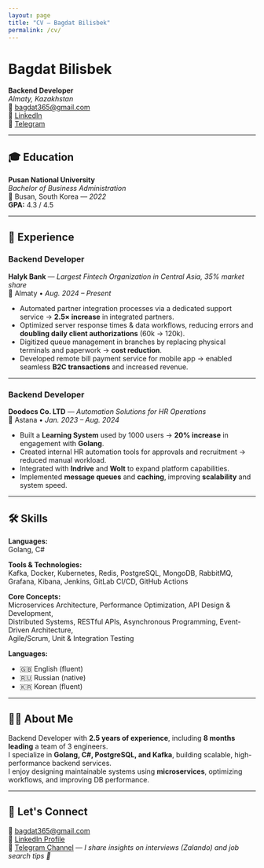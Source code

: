 ```yaml
---
layout: page
title: "CV — Bagdat Bilisbek"
permalink: /cv/
---
```


# Bagdat Bilisbek

**Backend Developer**  
_Almaty, Kazakhstan_  
📧 [bagdat365@gmail.com](mailto:bagdat365@gmail.com)  
🔗 [LinkedIn](http://www.linkedin.com/in/bagdatbilisbek)  
🔗 [Telegram](https://t.me/guten_anna)

---

## 🎓 Education

**Pusan National University**  
_Bachelor of Business Administration_  
📍 Busan, South Korea — _2022_  
**GPA:** 4.3 / 4.5

---

## 💼 Experience

### Backend Developer

**Halyk Bank** — _Largest Fintech Organization in Central Asia, 35% market share_  
📍 Almaty • _Aug. 2024 – Present_

- Automated partner integration processes via a dedicated support service → **2.5× increase** in integrated partners.
- Optimized server response times & data workflows, reducing errors and **doubling daily client authorizations** (60k → 120k).
- Digitized queue management in branches by replacing physical terminals and paperwork → **cost reduction**.
- Developed remote bill payment service for mobile app → enabled seamless **B2C transactions** and increased revenue.

---

### Backend Developer

**Doodocs Co. LTD** — _Automation Solutions for HR Operations_  
📍 Astana • _Jan. 2023 – Aug. 2024_

- Built a **Learning System** used by 1000 users → **20% increase** in engagement with **Golang**.
- Created internal HR automation tools for approvals and recruitment → reduced manual workload.
- Integrated with **Indrive** and **Wolt** to expand platform capabilities.
- Implemented **message queues** and **caching**, improving **scalability** and system speed.

---

## 🛠 Skills

**Languages:**  
Golang, C#

**Tools & Technologies:**  
Kafka, Docker, Kubernetes, Redis, PostgreSQL, MongoDB, RabbitMQ, Grafana, Kibana, Jenkins, GitLab CI/CD, GitHub Actions

**Core Concepts:**  
Microservices Architecture, Performance Optimization, API Design & Development,  
Distributed Systems, RESTful APIs, Asynchronous Programming, Event-Driven Architecture,  
Agile/Scrum, Unit & Integration Testing

**Languages:**

- 🇬🇧 English (fluent)
- 🇷🇺 Russian (native)
- 🇰🇷 Korean (fluent)

---

## 👩‍💻 About Me

Backend Developer with **2.5 years of experience**, including **8 months leading** a team of 3 engineers.  
I specialize in **Golang, C#, PostgreSQL, and Kafka**, building scalable, high-performance backend services.  
I enjoy designing maintainable systems using **microservices**, optimizing workflows, and improving DB performance.

---

## 📣 Let's Connect

💌 [bagdat365@gmail.com](mailto:bagdat365@gmail.com)  
📎 [LinkedIn Profile](http://www.linkedin.com/in/bagdatbilisbek)  
📱 [Telegram Channel](https://t.me/guten_anna) — _I share insights on interviews (Zalando) and job search tips 💖_
